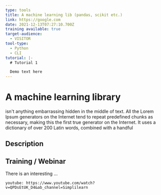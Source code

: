 ```yaml
---
type: tools
title: A machine learning lib (pandas, scikit etc.)
link: https://google.com
date: 2021-12-13T07:27:10.700Z
training available: true
target-audience:
  - VISITOR
tool-type:
  - Python
  - CLI
tutorial: |-
  # Tutorial 1

  Demo text here
---
```

# A machine learning library

isn't anything embarrassing hidden in the middle of text. All the Lorem Ipsum generators on the Internet tend to repeat predefined chunks as necessary, making this the first true generator on the Internet. It uses a dictionary of over 200 Latin words, combined with a handful

## Description

## Training / Webinar

There is an interesting ... 

`youtube: https://www.youtube.com/watch?v=QPDsEtUK_D4&ab_channel=Simplilearn`